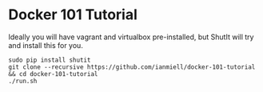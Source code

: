 Docker 101 Tutorial
===================

Ideally you will have vagrant and virtualbox pre-installed, but ShutIt will try and install this for you.

```
sudo pip install shutit
git clone --recursive https://github.com/ianmiell/docker-101-tutorial && cd docker-101-tutorial
./run.sh
```


